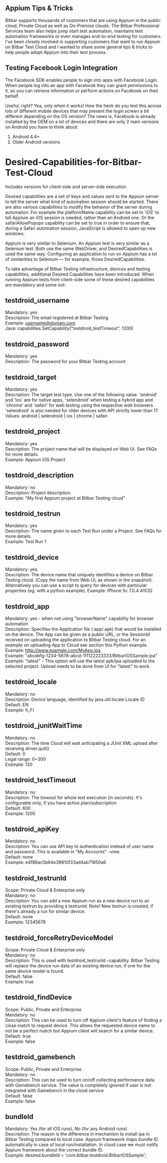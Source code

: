 ## Appium Tips & Tricks
Bitbar supports thousands of customers that are using Appium in the public cloud, Private Cloud as well as On-Premise clouds. The Bitbar  Professional Services team also helps jump start test automation, maintains test automation frameworks or even manages end-to-end testing for customers. I've been closely involved in supporting customers that want to run Appium on Bitbar Test Cloud and I wanted to share some general tips & tricks to help people adopt Appium into their test process.

## Testing Facebook Login Integration

The Facebook SDK enables people to sign into apps with Facebook Login. When people log into an app with Facebook they can grant permissions to it, so you can retrieve information or perform actions on Facebook on their behalf.

Useful, right? Yea, only when it works! How the heck do you test this across lots of different mobile devices that may present the login screen a bit different depending on the OS version? The news is, Facebook is already installed by the OEM on a lot of devices and there are only 2 main versions on Android you have to think about.

1. Android 4.4+ 
2. Older Android versions

# Desired-Capabilities-for-Bitbar-Test-Cloud
Includes versions for client-side and server-side execution.

Desired capabilities are a set of keys and values sent to the Appium server to tell the server what kind of automation session should be started. There are also various capabilities to modify the behavior of the server during automation. For example the platformName capability can be set to ‘iOS’ to tell Appium an iOS session is needed, rather than an Android one. Or the safariAllowPopups capability can be set to true in order to ensure that, during a Safari automation session, JavaScript is allowed to open up new windows.

Appium is very similar to Selenium. An Appium test is very similar as a Selenium test: Both use the same WebDriver, and DesiredCapabilities is used the same way. Configuring an application to run on Appium has a lot of similarities to Selenium — for example, those DesiredCapabilities.

To take advantage of Bitbar Testing infrastructure, devices and testing capabilities, additional Desired Capabilities have been introduced. When running Appium tests from client-side some of these desired capabilities are mandatory and some not:

## testdroid_username
Mandatory: yes  
Description: The email registered at Bitbar Testing  
Example: username@domain.com  
Java: capabilities.SetCapability("testdroid_testTimeout", 1200)

## testdroid_password
Mandatory: yes  
Description: The password for your Bitbar Testing account  

## testdroid_target
Mandatory: yes  
Description: The target test type. Use one of the following value. 'android' and 'ios' are for native apps, 'selendroid' when testing a hybrid app and 'chrome' and 'safari' for web testing using the respective web browsers. 'selendroid' is also needed for older devices with API strictly lower than 17.  
Values: android | selendroid | ios | chrome | safari  

## testdroid_project
Mandatory: yes  
Description: The project name that will be displayed on Web UI. See FAQs for more details.  
Example: Appium iOS Project  

## testdroid_description
Mandatory: no  
Description: Project description.  
Example: "My first Appium project at Bitbar Testing cloud"  

## testdroid_testrun
Mandatory: yes  
Description: The name given to each Test Run under a Project. See FAQs for more details.  
Example: Test Run 1  

## testdroid_device
Mandatory: yes  
Description: The device name that uniquely identifies a device on Bitbar Testing cloud. (Copy the name from Web UI, as shown in the snapshot). Alternatively you can use a script to query for devices with particular properties (eg. with a python example).
Example: iPhone 5c 7.0.4 A1532  

## testdroid_app
Mandatory: yes - when not using "browserName" capability for browser automation  
Description: Specifies the Application file (.app/.apk) that would be installed on the device. The App can be given as a public URL, or the SessionId received on uploading the application to Bitbar Testing cloud. For an example on uploading App to Cloud see section this Python example.  
Example: http://www.example.com/MyApp.ipa  
Example: "abcdefg-1234-5678-abcd-111122223333/BitbarIOSSample.ipa"  
Example: "latest" - This option will use the latest apk/ipa uploaded to the selected project. Upload needs to  be done from UI for "latest" to work.  

## testdroid_locale
Mandatory: no  
Description: Device language, identified by java.util.locale Locale ID  
Default: EN  
Example: fi_FI  

## testdroid_junitWaitTime
Mandatory: no  
Description: The time Cloud will wait anticipating a JUnit XML upload after receiving driver.quit()  
Default: 0  
Legal range: 0~300  
Example: 120  

## testdroid_testTimeout
Mandatory: no  
Description: The timeout for whole test execution (in seconds). It's configurable only, if you have active plan/subscription  
Default: 600  
Example: 1200  

## testdroid_apiKey
Mandatory: no  
Description: You can use API key to authentication instead of user name and password. This is available in "My Accounts" -view.  
Default: none  
Example: e4f86ac5b94e39810f33ad4ab71850a6  

## testdroid_testrunId
Scope: Private Cloud & Enterprise only  
Mandatory: no  
Description: You can add a new Appium run as a new device run to an existing testrun by providing a testrunid. Note! New testrun is created, if there's already a run for similar device.  
Default: none  
Example: 12345678  

## testdroid_forceRetryDeviceModel
Scope: Private Cloud & Enterprise only  
Mandatory: no  
Description: This is used with testdroid_testrunId -capability. Bitbar Testing will replace the device run data of an existing device run, if one for the same device model is found.  
Default: false  
Example: true  

## testdroid_findDevice
Scope: Public, Private and Enterprise  
Mandatory: no  
Description: This can be used to turn off Appium client's feature of finding a close match to request device. This allows the requested device name to not be a perfect match but Appium client will search for a similar device.  
Default: true  
Example: false  

## testdroid_gamebench
Scope: Public, Private and Enterprise  
Mandatory: no  
Description: This can be used to turn on/off collecting performance data with Gamebench service. 
The value is completely ignored if user is not integrated with Gamebench in the cloud service  
Default: false  
Example: false  

## bundleId
Mandatory: Yes (for all iOS runs), No (for any Android runs)  
Description: The reason is the difference in mechanism to install ipa in Bitbar Testing compared to local case. Appium framework maps bundle ID automatically in case of local run/installation. In cloud case we must notify Appium framework about the correct bundle ID.  
Example: desired.bundleId = 'com.bitbar.testdroid.BitbarIOSSample';</pre>  
